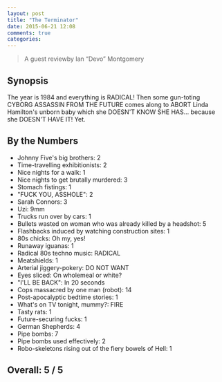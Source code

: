 ```yaml
---
layout: post
title: "The Terminator"
date: 2015-06-21 12:08
comments: true
categories: 
---
```


> A guest reviewby Ian “Devo” Montgomery

## Synopsis

The year is 1984 and everything is RADICAL! Then some gun-toting CYBORG ASSASSIN  FROM THE FUTURE comes along to ABORT Linda Hamilton's unborn baby which she DOESN'T KNOW SHE HAS... because she DOESN'T HAVE IT! Yet.


## By the Numbers

* Johnny Five's big brothers: 2
* Time-travelling exhibitionists: 2
* Nice nights for a walk: 1
* Nice nights to get brutally murdered: 3
* Stomach fistings: 1
* "FUCK YOU, ASSHOLE": 2
* Sarah Connors: 3
* Uzi: 9mm
* Trucks run over by cars: 1
* Bullets wasted on woman who was already killed by a headshot: 5
* Flashbacks induced by watching construction sites: 1
* 80s chicks: Oh my, yes!
* Runaway iguanas: 1
* Radical 80s techno music: RADICAL
* Meatshields: 1
* Arterial jiggery-pokery: DO NOT WANT
* Eyes sliced: On wholemeal or white?
* "I'LL BE BACK": In 20 seconds
* Cops massacred by one man (robot): 14
* Post-apocalyptic bedtime stories: 1
* What's on TV tonight, mummy?: FIRE
* Tasty rats: 1
* Future-securing fucks: 1
* German Shepherds: 4
* Pipe bombs: 7
* Pipe bombs used effectively: 2
* Robo-skeletons rising out of the fiery bowels of Hell: 1

## Overall: 5 / 5